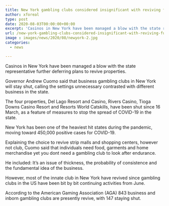 ```yaml
---
title: New York gambling clubs considered insignificant with reviving further delayed
author: xforeal 
type: post
date: 2020-08-03T00:00:00+00:00
excerpt: 'Casinos in New York have been managed a blow with the state representative further postponing plans to revive properties '
url: /new-york-gambling-clubs-considered-insignificant-with-reviving-further-delayed/
image : images/news/2020/08/newyork-2.jpg
categories:
  - news

---
```

Casinos in New York have been managed a blow with the state representative further deferring plans to revive properties. 

Governor Andrew Cuomo said that business gambling clubs in New York will stay shut, calling the settings unnecessary contrasted with different business in the state. 

The four properties, Del Lago Resort and Casino, Rivers Casino, Tioga Downs Casino Resort and Resorts World Catskills, have been shut since 16 March, as a feature of measures to stop the spread of COVID-19 in the state. 

New York has been one of the heaviest hit states during the pandemic, moving toward 450,000 positive cases for COVID-19. 

Explaining the choice to revive strip malls and shopping centers, however not club, Cuomo said that individuals need food, garments and home merchandise yet you dont need a gambling club to look after endurance. 

He included: It&#8217;s an issue of thickness, the probability of consistence and the fundamental idea of the business. 

However, most of the innate club in New York have revived since gambling clubs in the US have been bit by bit continuing activities from June. 

According to the American Gaming Association (AGA) 843 business and inborn gambling clubs are presently revive, with 147 staying shut.